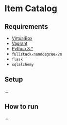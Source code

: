 # Item Catalog

## Requirements
- [VirtualBox](https://www.virtualbox.org/wiki/Downloads)
- [Vagrant](https://www.vagrantup.com/downloads.html)
- [Python 3.*](https://www.python.org/)
- [`fullstack-nanodegree-vm`](https://github.com/udacity/fullstack-nanodegree-vm)
- `flask`
- `sqlalchemy`

## Setup
...

## How to run
...

